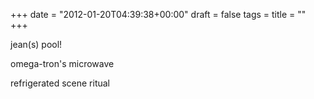 +++
date = "2012-01-20T04:39:38+00:00"
draft = false
tags = 
title = ""
+++
<p>jean(s) pool!</p>&#13;
<p>omega-tron's microwave</p>&#13;
<p>refrigerated scene ritual</p> 